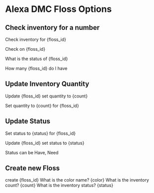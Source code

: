 # Alexa DMC Floss Options

## Check inventory for a number

Check inventory for {floss_id}

Check on {floss_id}

What is the status of {floss_id}

How many {floss_id} do I have

## Update Inventory Quantity

Update {floss_id} set quantity to {count}

Set quantity to {count} for {floss_id}

## Update Status

Set status to {status} for {floss_id}

Update {floss_id} set status to {status}

Status can be Have, Need

## Create new Floss 

create {floss_id}
  What is the color name?
{color}
  What is the inventory count?
{count}
  What is the inventory status?
{status}